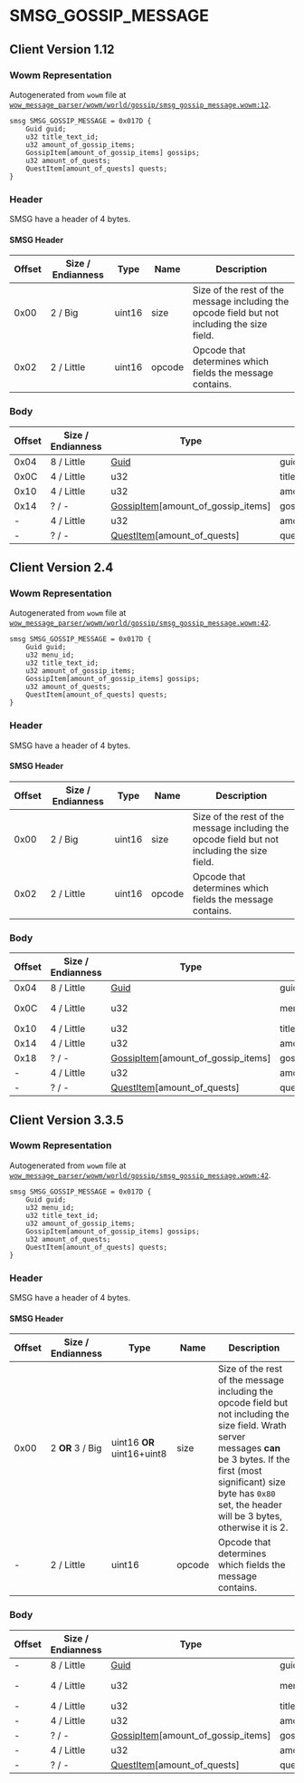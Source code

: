 # SMSG_GOSSIP_MESSAGE

## Client Version 1.12

### Wowm Representation

Autogenerated from `wowm` file at [`wow_message_parser/wowm/world/gossip/smsg_gossip_message.wowm:12`](https://github.com/gtker/wow_messages/tree/main/wow_message_parser/wowm/world/gossip/smsg_gossip_message.wowm#L12).
```rust,ignore
smsg SMSG_GOSSIP_MESSAGE = 0x017D {
    Guid guid;
    u32 title_text_id;
    u32 amount_of_gossip_items;
    GossipItem[amount_of_gossip_items] gossips;
    u32 amount_of_quests;
    QuestItem[amount_of_quests] quests;
}
```
### Header

SMSG have a header of 4 bytes.

#### SMSG Header

| Offset | Size / Endianness | Type   | Name   | Description |
| ------ | ----------------- | ------ | ------ | ----------- |
| 0x00   | 2 / Big           | uint16 | size   | Size of the rest of the message including the opcode field but not including the size field.|
| 0x02   | 2 / Little        | uint16 | opcode | Opcode that determines which fields the message contains.|

### Body

| Offset | Size / Endianness | Type | Name | Comment |
| ------ | ----------------- | ---- | ---- | ------- |
| 0x04 | 8 / Little | [Guid](../types/packed-guid.md) | guid |  |
| 0x0C | 4 / Little | u32 | title_text_id |  |
| 0x10 | 4 / Little | u32 | amount_of_gossip_items |  |
| 0x14 | ? / - | [GossipItem](gossipitem.md)[amount_of_gossip_items] | gossips |  |
| - | 4 / Little | u32 | amount_of_quests |  |
| - | ? / - | [QuestItem](questitem.md)[amount_of_quests] | quests |  |

## Client Version 2.4

### Wowm Representation

Autogenerated from `wowm` file at [`wow_message_parser/wowm/world/gossip/smsg_gossip_message.wowm:42`](https://github.com/gtker/wow_messages/tree/main/wow_message_parser/wowm/world/gossip/smsg_gossip_message.wowm#L42).
```rust,ignore
smsg SMSG_GOSSIP_MESSAGE = 0x017D {
    Guid guid;
    u32 menu_id;
    u32 title_text_id;
    u32 amount_of_gossip_items;
    GossipItem[amount_of_gossip_items] gossips;
    u32 amount_of_quests;
    QuestItem[amount_of_quests] quests;
}
```
### Header

SMSG have a header of 4 bytes.

#### SMSG Header

| Offset | Size / Endianness | Type   | Name   | Description |
| ------ | ----------------- | ------ | ------ | ----------- |
| 0x00   | 2 / Big           | uint16 | size   | Size of the rest of the message including the opcode field but not including the size field.|
| 0x02   | 2 / Little        | uint16 | opcode | Opcode that determines which fields the message contains.|

### Body

| Offset | Size / Endianness | Type | Name | Comment |
| ------ | ----------------- | ---- | ---- | ------- |
| 0x04 | 8 / Little | [Guid](../types/packed-guid.md) | guid |  |
| 0x0C | 4 / Little | u32 | menu_id | mangosone: new 2.4.0 |
| 0x10 | 4 / Little | u32 | title_text_id |  |
| 0x14 | 4 / Little | u32 | amount_of_gossip_items |  |
| 0x18 | ? / - | [GossipItem](gossipitem.md)[amount_of_gossip_items] | gossips |  |
| - | 4 / Little | u32 | amount_of_quests |  |
| - | ? / - | [QuestItem](questitem.md)[amount_of_quests] | quests |  |

## Client Version 3.3.5

### Wowm Representation

Autogenerated from `wowm` file at [`wow_message_parser/wowm/world/gossip/smsg_gossip_message.wowm:42`](https://github.com/gtker/wow_messages/tree/main/wow_message_parser/wowm/world/gossip/smsg_gossip_message.wowm#L42).
```rust,ignore
smsg SMSG_GOSSIP_MESSAGE = 0x017D {
    Guid guid;
    u32 menu_id;
    u32 title_text_id;
    u32 amount_of_gossip_items;
    GossipItem[amount_of_gossip_items] gossips;
    u32 amount_of_quests;
    QuestItem[amount_of_quests] quests;
}
```
### Header

SMSG have a header of 4 bytes.

#### SMSG Header

| Offset | Size / Endianness | Type   | Name   | Description |
| ------ | ----------------- | ------ | ------ | ----------- |
| 0x00   | 2 **OR** 3 / Big           | uint16 **OR** uint16+uint8 | size | Size of the rest of the message including the opcode field but not including the size field. Wrath server messages **can** be 3 bytes. If the first (most significant) size byte has `0x80` set, the header will be 3 bytes, otherwise it is 2.|
| -      | 2 / Little| uint16 | opcode | Opcode that determines which fields the message contains. |

### Body

| Offset | Size / Endianness | Type | Name | Comment |
| ------ | ----------------- | ---- | ---- | ------- |
| - | 8 / Little | [Guid](../types/packed-guid.md) | guid |  |
| - | 4 / Little | u32 | menu_id | mangosone: new 2.4.0 |
| - | 4 / Little | u32 | title_text_id |  |
| - | 4 / Little | u32 | amount_of_gossip_items |  |
| - | ? / - | [GossipItem](gossipitem.md)[amount_of_gossip_items] | gossips |  |
| - | 4 / Little | u32 | amount_of_quests |  |
| - | ? / - | [QuestItem](questitem.md)[amount_of_quests] | quests |  |

